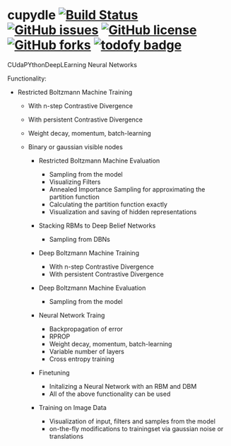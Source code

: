 # cupydle [![Build Status](https://travis-ci.org/lerker/cupydle.svg?branch=master)](https://travis-ci.org/lerker/cupydle) [![GitHub issues](https://img.shields.io/github/issues/lerker/cupydle.svg?style=plastic)](https://github.com/lerker/cupydle/issues) [![GitHub license](https://img.shields.io/badge/license-Apache%202-blue.svg?style=plastic)](https://raw.githubusercontent.com/lerker/cupydle/master/LICENSE) [![GitHub forks](https://img.shields.io/github/forks/lerker/cupydle.svg?style=plastic)](https://github.com/lerker/cupydle/network) [![todofy badge](https://todofy.org/b/lerker/cupydle)](https://todofy.org/r/lerker/cupydle)

CUdaPYthonDeepLEarning Neural Networks

Functionality:

- Restricted Boltzmann Machine Training
  - With n-step Contrastive Divergence
  - With persistent Contrastive Divergence
  - Weight decay, momentum, batch-learning
  - Binary or gaussian visible nodes

    - Restricted Boltzmann Machine Evaluation
        - Sampling from the model
        - Visualizing Filters
        - Annealed Importance Sampling for approximating the partition function
        - Calculating the partition function exactly
        - Visualization and saving of hidden representations

    - Stacking RBMs to Deep Belief Networks
        - Sampling from DBNs

    - Deep Boltzmann Machine Training
        - With n-step Contrastive Divergence
        - With persistent Contrastive Divergence

    - Deep Boltzmann Machine Evaluation
        - Sampling from the model


    - Neural Network Traing
        - Backpropagation of error
        - RPROP
        - Weight decay, momentum, batch-learning
        - Variable number of layers
        - Cross entropy training

    - Finetuning
        - Initalizing a Neural Network with an RBM and DBM
        - All of the above functionality can be used

    - Training on Image Data
        - Visualization of input, filters and samples from the model
        - on-the-fly modifications to trainingset via gaussian noise or translations
